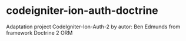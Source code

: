 # codeigniter-ion-auth-doctrine
Adaptation project CodeIgniter-Ion-Auth-2 by autor: Ben Edmunds from framework Doctrine 2 ORM
